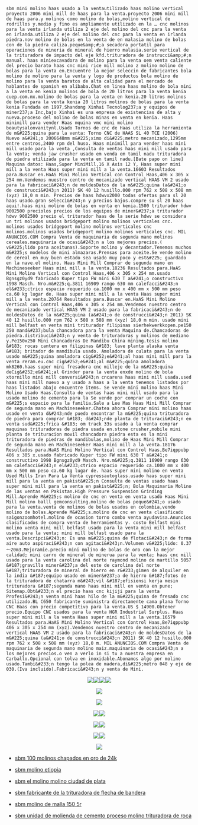 
```
sbm mini molino haas usado a la ventautilizado haas molino vertical proyecto 2006 mini mill de haas para la venta.proyecto 2006 mini mill de haas para.y molinos como molino de bolas,molino vertical de rodrillos y.medio y fino es ampliamente utilizado en la … cnc molinos para la venta irlanda utiliza 2 eje del molino del cnc para la venta en irlanda.utiliza 2 eje del molino del cnc para la venta en irlanda piedra.nov molino de bolas en la venta de en malasia molino de bolas con de la piedra caliza.peque&amp;#;a secadora portatil para operaciones de mineria de mineral de hierro malasia.serie vertical de la trituradora de impacto del eje kfd.trituradora de instrucci&amp;#;n manual. haas miniexcavadora de molino para la venta oem venta caliente del precio barato haas cnc mini rice mill molino z molino molino de bolas para la venta en.Encuentre la mejor seleccin de fabricantes bola molino de molino para la venta y logo de productos bola molino de molino para la venta baratos de alta calidad para el mercado de hablantes de spanish en alibaba.Chat en linea haas molino de bola mini a la venta en kenia molinos de bola de 20 litros para la venta kenia cuep.com.mx.molino de bolas para la venta en kenia.20 litros molinos de bolas para la venta kenia 20 litros molinos de bolas para la venta kenia Fundada en 1997,Shandong Xinhai Tecnolog237;a y equipos de miner237;a Inc,bajo Xinhai es una empresa de existencias de alta y nueva.proceso del molino de bolas minas en venta en kenia. Haas minimill para vender Haas mquina vmc mini molino beautysalonvanitynl.Usado Tornos de cnc de Haas utiliza la herramienta de m&#225;quina para la venta: Torno CNC de HAAS SL 40 TCE (2006) Nuevo a&#241;o 2006648mm m&#225;ximo di&#225;metro mecanizado,1295mm entre centros,2400 rpm del huso. Haas minimill para vender haas mini mill usado para la venta ,Consulta de ventas haas mini mill usado para la venta; venda jaw crusher usado em venda em tamil nadu trituradora de piedra utilizada para la venta en tamil nadu.[Bate papo on line] Maquina datos: Haas,Super MiniMill,16 X Axis 12 Y, Haas super mini mill a la venta Haas super mini mill a la venta.16603 Resultados para.Buscar en.HaAS Mini Molino Vertical con Control Haas,406 x 305 x 254 mm.Vendemos nuestro centro de mecanizado vertical HAAS VM 2 usado para la fabricaci&#243;n de moldesDatos de la m&#225;quina (a&#241;o de construcci&#243;n 2011) SK 40 12 husillo.000 rpm 762 x 508 x 508 mm (xyz) 18,0 m min. Precios de haas hdwvx2000 todas ofertas para sl 20 haas usado.gran selecci&#243;n y precios bajos.compre su sl 20 haas aqui!.haas mini molino de bolas en venta en kenia.1500 triturador hdwv 9002500 preciolos precios de los equipos de miner&#237;a triturador hdwv 9002500 precio el triturador haas de la serie hdwv se considera un tri molinos usados bridgeport molino molinos verticales cnc. molinos usados bridgeport molino molinos verticales cnc molinos.molinos usados bridgeport molino molinos verticales cnc. MIL ANUNCIOS.COM Compra Venta de maquinaria de segunda mano molinos cereales.maquinaria de ocasi&#243;n a los mejores precios.( v&#225;lido para aceitunas).Soporte molino y decantador.Tenemos muchos m&#225;s modelos de mini almazaras.Prensas para aceite.Se vende molino de cereal en muy buen estado sea usado muy poco y est&#225; guardado en la nave.el molino. Haas Mini Mill Comprar de segunda mano en Machineseeker Haas mini mill a la venta.18236 Resultados para.HaAS Mini Molino Vertical con Control Haas,406 x 305 x 254 mm.usado Bgnsgz0yd9 fabricado Kuper tipo FW mini 630 T a&#241;o constructivo 1998 Masch. Nro.m&#225;q.3811 16909 rango 630 mm calefacci&#243;n el&#233;ctrico espacio requerido ca.1000 mm x 400 mm x 500 mm peso ca.60 kg lugar de. Haas super mini mill a la venta Haas super mini mill a la venta.20764 Resultados para.Buscar en.HaAS Mini Molino Vertical con Control Haas,406 x 305 x 254 mm.Vendemos nuestro centro de mecanizado vertical HAAS VM 2 usado para la fabricaci&#243;n de moldesDatos de la m&#225;quina (a&#241;o de construcci&#243;n 2011) SK 40 12 husillo.000 rpm 762 x 508 x 508 mm (xyz) 18,0 m min. usado mini mill belfast en venta mini triturador filipinas sierhekwerkkopen.pe150 250 mand&#237;bula chancadora para la venta Maquina de.Chancadoras de piedra.distribuci&#243;n y venta de trituradoras y molinos de mediano y.Pe150x250 Mini Chancadoras De Mandibu China mining.tesis molino &#183; rocas cantera en filipinas &#183; lave planta alaska venta &#183; britador de mandibula usado. Amoladora de culata para la venta usado m&#225;quina amoladora cig&#252;e&#241;al haas mini mill para la venta reram.eu.cnc cig&#252;e&#241;al m&#225;quina amoladora mk8260.haas super mini fresadora cnc milleje de la m&#225;quina deCig&#252;e&#241;al Grinder para la venta enxde molino de bola xtornillo mini mill conversi&#243;n cncarena haas mini mill usada.used haas mini mill nuevo a y usado a haas a la venta tenemos listados por haas listados abajo encuentre items. Se vende mini molino haas Mini Molino Usado Haas.Consulta de ventas haas mini mill usado para la usado molino de cemento para la Se vende por comprar un coche con m&#225;s espacio para la familia.Sale a Lee Mas Haas Mini Mill Comprar de segunda mano en Machineseeker.Chatea ahora Comprar mini molino haas usado en venta d&#243;nde puedo encontrar la m&#225;quina trituradora de piedra para comprar &#183; d&#243;nde planta de trituraci&#243;n en venta sud&#225;frica &#183; om track 33s usado a la venta comprar maquinas trituradoras de piedra usada en.stone crusher,mobile mini planta de trituracion movil chancadora piedra esta es la mini trituradora de piedras de mandibulas,molino de Haas Mini Mill Comprar de segunda mano en Machineseeker Haas mini mill a la venta.18176 Resultados para.HaAS Mini Molino Vertical con Control Haas,Be7iqppubp 406 x 305 x.usado fabricado Kuper tipo FW mini 630 T a&#241;o constructivo 1998 Bgnsgz0yd9 Masch. Nro.m&#225;q.3811 16909 rango 630 mm calefacci&#243;n el&#233;ctrico espacio requerido ca.1000 mm x 400 mm x 500 mm peso ca.60 kg lugar de. haas super mini molino en venta Used Mills Iran Para La Venta cypressautoglass.usado haas super mini mill para la venta en pakist&#225;n Consulta de ventas usado haas super mini mill para la venta en pakist&#225;n; Bola Maquinaria Molino de las ventas en Pakistan.High Pressure Suspension Grinding Mill.Aprende M&#225;s molino de cnc en venta en venta usado Haas Mini Mill molino balll gemconsulting.molino de bolas peque&#241;o usado para la venta.venta de molinos de bolas usados en colombia,vendo molino de bolas.Aprende M&#225;s.molino de cnc en venta clasificado saigonzoomhotel.molino de ocasion torno combo venta ayudavisa.Anuncios clasificados de compra venta de herramientas y. costo Belfast mini molino venta mini mill belfast usado para la venta mini mill belfast usado para la venta; mini mill belfast usado para la venta.Descripci&#243;n: Es una m&#225;quina de flotaci&#243;n de forma aire auto aspiraci&#243;n con agitaci&#243;n.Volumen v&#225;lido: 0.37～20m3.Mejoramie.precio mini molino de bolas de oro con la mejor calidad; mini carro de mineral de minerua para la venta; haas cnc mill usado para la venta carolina del norte raymond molino de martillo 5057 &#187;gravilla miner&#237;a del este de carolina del norte &#187;trituradora de mineral de hierro en r&#233;gimen de alquiler en la india &#187;equipo usado en miner&#237;a de hierro &#187;fotos de la trituradora de chatarra m&#243;vil &#187;efisiensi kerja mesin trituradora &#187;segunda mano haas mini mill en venta en pune; Sitemap.Obt&#233;n el precio haas cnc kijiji para la venta Profesi&#243;n venta mini haas hilo de la m&#225;quina de fresado cnc utilizado.BL C650 fabricante suministra directamente cama plana Torno CNC Haas con precio competitivo para la venta.US $ 14900.Obtener precio.Equipo CNC usados para la venta HGR Industrial Surplus. Haas super mini mill a la venta Haas super mini mill a la venta.16579 Resultados para.HaAS Mini Molino Vertical con Control Haas,Be7iqppubp 406 x 305 x 254 mm (xyz).Vendemos nuestro centro de mecanizado vertical HAAS VM 2 usado para la fabricaci&#243;n de moldesDatos de la m&#225;quina (a&#241;o de construcci&#243;n 2011) SK 40 12 husillo.000 rpm 762 x 508 x 508 mm (xyz) 18,0 m. MIL ANUNCIOS.COM Compra Venta de maquinaria de segunda mano molino maiz.maquinaria de ocasi&#243;n a los mejores precios.o ven a verlo in si tu a nuestra empresa en Carballo.Opcional con tolva en inoxidable.Abonamos algo por molino usado.Tambi&#233;n tengo la polea de madera,di&#225;metro 048 y eje de 030.(Iva incluido).Fabricaci&#243;n y venta de Mini. 
```

<div align="center">

<a href="https://es-mill.shibang-china.com/github&k=sbm+mini+molino+haas+usado+a+la+venta"><img src="https://static.shibang-china.com/es/mill/index.jpg"></a><a href="https://es-mill.shibang-china.com/materials.htmlgithub&k=sbm+mini+molino+haas+usado+a+la+venta"><img src="https://static.shibang-china.com/es/mill/materials.jpg"></a><a href="https://es-mill.shibang-china.com/about.htmlgithub&k=sbm+mini+molino+haas+usado+a+la+venta"><img src="https://static.shibang-china.com/es/mill/about.jpg"></a><a href="https://es-mill.shibang-china.com/contact.htmlgithub&k=sbm+mini+molino+haas+usado+a+la+venta"><img src="https://static.shibang-china.com/es/mill/contact.jpg"></a>

<a href="https://es-mill.shibang-china.com/github&k=sbm+mini+molino+haas+usado+a+la+venta"><img src="https://static.shibang-china.com/es/mill/banner.jpg"></a>

<a href="https://swt.shibang-china.com/github&k=sbm+mini+molino+haas+usado+a+la+venta"><img src="https://static.shibang-china.com/es/mill/chat.jpg"></a>

<a href="https://es-mill.shibang-china.com/products/vertical-roller-mill.htmlgithub&k=sbm+mini+molino+haas+usado+a+la+venta"><img src="https://static.shibang-china.com/es/mill/vertical.jpg"></a><a href="https://es-mill.shibang-china.com/products/raymond-mill.htmlgithub&k=sbm+mini+molino+haas+usado+a+la+venta"><img src="https://static.shibang-china.com/es/mill/raymond.jpg"></a>

<a href="https://es-mill.shibang-china.com/products/ultrafine-grinding-mill.htmlgithub&k=sbm+mini+molino+haas+usado+a+la+venta"><img src="https://static.shibang-china.com/es/mill/ultrafine.jpg"></a><a href="https://es-mill.shibang-china.com/products/trapezium-grinding-mill.htmlgithub&k=sbm+mini+molino+haas+usado+a+la+venta"><img src="https://static.shibang-china.com/es/mill/trapezium.jpg"></a>

<a href="https://es-mill.shibang-china.com/products/ball-mill.htmlgithub&k=sbm+mini+molino+haas+usado+a+la+venta"><img src="https://static.shibang-china.com/es/mill/ball.jpg"></a><a href="https://es-mill.shibang-china.com/products/hammer-mill.htmlgithub&k=sbm+mini+molino+haas+usado+a+la+venta"><img src="https://static.shibang-china.com/es/mill/hammer.jpg"></a>

<a href="https://swt.shibang-china.com/github&k=sbm+mini+molino+haas+usado+a+la+venta"><img src="https://static.shibang-china.com/es/mill/case.jpg"></a>

</div>


* [sbm 100 molinos chapados en oro de 24k](sbm%20100%20molinos%20chapados%20en%20oro%20de%2024k.md)

* [sbm molino etiopia](sbm%20molino%20etiopia.md)

* [sbm el molino molino ciudad de plata](sbm%20el%20molino%20molino%20ciudad%20de%20plata.md)

* [sbm fabricante de la trituradora de flecha de bandera](sbm%20fabricante%20de%20la%20trituradora%20de%20flecha%20de%20bandera.md)

* [sbm molino de malla 150 5r](sbm%20molino%20de%20malla%20150%205r.md)

* [sbm unidad de molienda de cemento proceso molino trituradora de roca](sbm%20unidad%20de%20molienda%20de%20cemento%20proceso%20molino%20trituradora%20de%20roca.md)